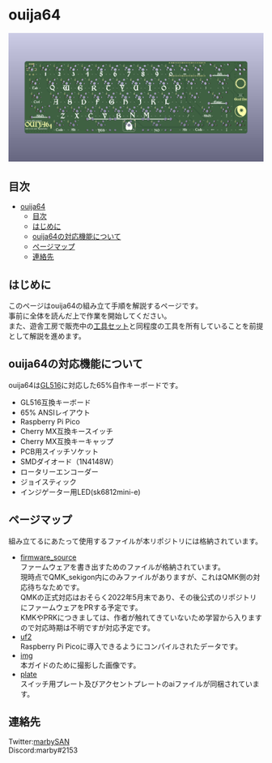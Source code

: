 # ouija64 #
![top](img/ouija64_pcb_3D.png)

## 目次 ##
- [ouija64](#ouija64)
  - [目次](#目次)
  - [はじめに](#はじめに)
  - [ouija64の対応機能について](#ouija64の対応機能について)
  - [ページマップ](#ページマップ)
  - [連絡先](#連絡先)

## はじめに ##
このページはouija64の組み立て手順を解説するページです。  
事前に全体を読んだ上で作業を開始してください。  
また、遊舎工房で販売中の[工具セット](https://shop.yushakobo.jp/collections/accessory/products/a9900to)と同程度の工具を所有していることを前提として解説を進めます。  

## ouija64の対応機能について ##
ouija64は[GL516](https://salicylic-acid3.hatenablog.com/entry/gl516-introduction)に対応した65%自作キーボードです。  

- GL516互換キーボード  
- 65% ANSIレイアウト  
- Raspberry Pi Pico  
- Cherry MX互換キースイッチ  
- Cherry MX互換キーキャップ  
- PCB用スイッチソケット  
- SMDダイオード（1N4148W）  
- ロータリーエンコーダー  
- ジョイスティック  
- インジゲーター用LED(sk6812mini-e)  

## ページマップ ##
組み立てるにあたって使用するファイルが本リポジトリには格納されています。  

- [firmware_source](firmware_source)  
    ファームウェアを書き出すためのファイルが格納されています。  
    現時点でQMK_sekigon内にのみファイルがありますが、これはQMK側の対応待ちなためです。  
    QMKの正式対応はおそらく2022年5月末であり、その後公式のリポジトリにファームウェアをPRする予定です。  
    KMKやPRKにつきましては、作者が触れてきていないため学習から入りますので対応時期は不明ですが対応予定です。
- [uf2](uf2)  
    Raspberry Pi Picoに導入できるようにコンパイルされたデータです。  
- [img](img)  
    本ガイドのために撮影した画像です。  
- [plate](plate)  
    スイッチ用プレート及びアクセントプレートのaiファイルが同梱されています。  

## 連絡先 ##
Twitter:[marbySAN](https://twitter.com/marbySAN)  
Discord:marby#2153  
